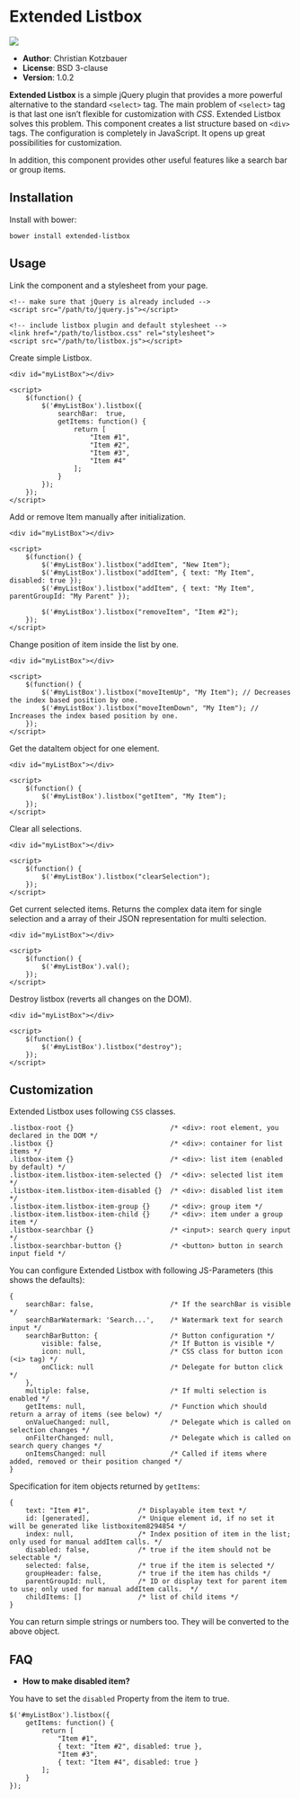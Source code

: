 # Extended Listbox


[![](https://travis-ci.org/code-chris/extended-listbox.svg?branch=master)](https://travis-ci.org/code-chris/extended-listbox)


- **Author**:	Christian Kotzbauer
- **License**:	BSD 3-clause
- **Version**:	1.0.2



**Extended Listbox** is a simple jQuery plugin that provides a more
powerful alternative to the standard `<select>` tag. The main problem of
`<select>` tag is that last one isn’t flexible for customization with
*CSS*. Extended Listbox solves this problem. This component creates a list
structure based on `<div>` tags. The configuration is completely in
JavaScript. It opens up great possibilities for customization.

In addition, this component provides other useful features like a search
bar or group items.

## Installation

Install with bower:

	bower install extended-listbox


## Usage

Link the component and a stylesheet from your page.


    <!-- make sure that jQuery is already included -->
    <script src="/path/to/jquery.js"></script>
    
    <!-- include listbox plugin and default stylesheet -->
    <link href="/path/to/listbox.css" rel="stylesheet">
    <script src="/path/to/listbox.js"></script>


Create simple Listbox.


    <div id="myListBox"></div>
    
    <script>
    	$(function() {
    		$('#myListBox').listbox({
    			searchBar:  true,
    			getItems: function() {
    				return [
    					"Item #1",
    					"Item #2",
    					"Item #3",
    					"Item #4"
    				];
    			}
    		});
    	});
    </script>


Add or remove Item manually after initialization.


    <div id="myListBox"></div>
    
    <script>
    	$(function() {
    		$('#myListBox').listbox("addItem", "New Item");
    		$('#myListBox').listbox("addItem", { text: "My Item", disabled: true });
    		$('#myListBox').listbox("addItem", { text: "My Item", parentGroupId: "My Parent" });
    
    		$('#myListBox').listbox("removeItem", "Item #2");
    	});
    </script>

Change position of item inside the list by one.

    <div id="myListBox"></div>
    
    <script>
    	$(function() {
    		$('#myListBox').listbox("moveItemUp", "My Item"); // Decreases the index based position by one.
    		$('#myListBox').listbox("moveItemDown", "My Item"); // Increases the index based position by one.
    	});
    </script>

Get the dataItem object for one element.

    <div id="myListBox"></div>
    
    <script>
    	$(function() {
    		$('#myListBox').listbox("getItem", "My Item");
    	});
    </script>

Clear all selections.


	<div id="myListBox"></div>

	<script>
    	$(function() {
        	$('#myListBox').listbox("clearSelection");
    	});
	</script>


Get current selected items. Returns the complex data item for single
selection and a array of their JSON representation for multi selection.

	<div id="myListBox"></div>

	<script>
    	$(function() {
        	$('#myListBox').val();
    	});
	</script>


Destroy listbox (reverts all changes on the DOM).

	<div id="myListBox"></div>

	<script>
    	$(function() {
      		$('#myListBox').listbox("destroy");
    	});
	</script>


## Customization


Extended Listbox uses following `CSS` classes.

	.listbox-root {}                        /* <div>: root element, you declared in the DOM */
	.listbox {}                             /* <div>: container for list items */
	.listbox-item {}                        /* <div>: list item (enabled by default) */
	.listbox-item.listbox-item-selected {}  /* <div>: selected list item */
	.listbox-item.listbox-item-disabled {}  /* <div>: disabled list item */
	.listbox-item.listbox-item-group {}     /* <div>: group item */
	.listbox-item.listbox-item-child {}     /* <div>: item under a group item */
	.listbox-searchbar {}                   /* <input>: search query input */
	.listbox-searchbar-button {}            /* <button> button in search input field */


You can configure Extended Listbox with following JS-Parameters (this shows the
defaults):

	{
    	searchBar: false,                   /* If the searchBar is visible */
    	searchBarWatermark: 'Search...',    /* Watermark text for search input */
    	searchBarButton: {                  /* Button configuration */
        	visible: false,                 /* If Button is visible */
        	icon: null,                     /* CSS class for button icon (<i> tag) */
        	onClick: null                   /* Delegate for button click */
    	},
    	multiple: false,                    /* If multi selection is enabled */
    	getItems: null,                     /* Function which should return a array of items (see below) */
    	onValueChanged: null,               /* Delegate which is called on selection changes */
    	onFilterChanged: null,              /* Delegate which is called on search query changes */
    	onItemsChanged: null                /* Called if items where added, removed or their position changed */
	}

Specification for item objects returned by ``getItems``:

    {
        text: "Item #1",            /* Displayable item text */
        id: [generated],            /* Unique element id, if no set it will be generated like listboxitem8294854 */
        index: null,                /* Index position of item in the list; only used for manual addItem calls. */
        disabled: false,            /* true if the item should not be selectable */
        selected: false,            /* true if the item is selected */
        groupHeader: false,         /* true if the item has childs */
        parentGroupId: null,        /* ID or display text for parent item to use; only used for manual addItem calls.  */
        childItems: []              /* list of child items */
    }

You can return simple strings or numbers too. They will be converted to the above object.


## FAQ

- **How to make disabled item?**

You have to set the ``disabled`` Property from the item to true.

	$('#myListBox').listbox({
		getItems: function() {
			return [
				"Item #1",
				{ text: "Item #2", disabled: true },
				"Item #3",
				{ text: "Item #4", disabled: true }
			];
		}
	});
